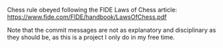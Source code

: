 Chess rule obeyed following the FIDE Laws of Chess article: https://www.fide.com/FIDE/handbook/LawsOfChess.pdf

Note that the commit messages are not as explanatory and disciplinary as they should be, as this is a project I only do in my free time.